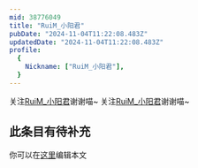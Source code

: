 ```yaml
---
mid: 38776049
title: "RuiM_小阳君"
pubDate: "2024-11-04T11:22:08.483Z"
updatedDate: "2024-11-04T11:22:08.483Z"
profile:
  {
    Nickname: ["RuiM_小阳君"],
  }
---
```


关注[RuiM_小阳君](https://space.bilibili.com/38776049)谢谢喵~ 关注[RuiM_小阳君](https://space.bilibili.com/38776049)谢谢喵~

## 此条目有待补充
你可以在[这里](https://github.com/Yuhanawa/VTuber.ICU/edit/master/src/content/v/RuiM_小阳君/index.md)编辑本文
